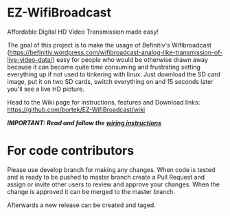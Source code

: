 # EZ-WifiBroadcast
Affordable Digital HD Video Transmission made easy!

The goal of this project is to make the usage of Befinitiv's Wifibroadcast (https://befinitiv.wordpress.com/wifibroadcast-analog-like-transmission-of-live-video-data/) easy for people who would be otherwise drawn away because it can become quite time consuming and frustrating setting everything up if not used to tinkering with linux. Just download the SD card image, put it on two SD cards, switch everything on and 15 seconds later you'll see a live HD picture.

Head to the Wiki page for instructions, features and Download links: https://github.com/bortek/EZ-WifiBroadcast/wiki

_**IMPORTANT: Read and follow the [wiring instructions](https://github.com/bortek/EZ-WifiBroadcast/wiki/Wiring)**_


# For code contributors

Please use develop branch for making any changes. When code is tested and is ready to be pushed to master branch create a Pull Request and assign or invite other users to review and approve your changes. When the change is approved it can be merged to the master branch.

Afterwards a new release can be created and taged. 
